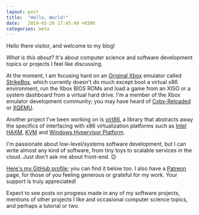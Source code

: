 ```yaml
---
layout: post
title:  "Hello, World!"
date:   2019-02-26 17:45:40 +0300
categories: meta
---
```

Hello there visitor, and welcome to my blog!

*What is this about?* It's about computer science and software development topics or projects I feel like discussing.

At the moment, I am focusing hard on an [Original Xbox](https://en.wikipedia.org/wiki/Xbox_(console)) emulator called [StrikeBox](https://github.com/StrikerX3/StrikeBox), which currently doesn't do much except boot a virtual x86 environment, run the Xbox BIOS ROMs and load a game from an XISO or a system dashboard from a virtual hard drive. I'm a member of the Xbox emulator development community; you may have heard of [Cxbx-Reloaded](https://github.com/Cxbx-Reloaded/Cxbx-Reloaded) or [XQEMU](https://github.com/xqemu/xqemu/).

Another project I've been working on is [virt86](https://github.com/StrikerX3/virt86), a library that abstracts away the specifics of interfacing with x86 virtualization platforms such as [Intel HAXM](https://github.com/intel/haxm), [KVM](https://www.linux-kvm.org/page/Main_Page) and [Windows Hypervisor Platform](https://docs.microsoft.com/en-us/virtualization/api/).

I'm passionate about low-level/systems software development, but I can write almost any kind of software, from tiny toys to scalable services in the cloud. Just don't ask me about front-end. 😉

[Here's my GitHub profile](https://github.com/StrikerX3); you can find it below too. I also have a [Patreon](https://www.patreon.com/StrikerX3) page, for those of you feeling generous or grateful for my work. Your support is truly appreciated!

Expect to see posts on progress made in any of my software projects, mentions of other projects I like and occasional computer science topics, and perhaps a tutorial or two.
